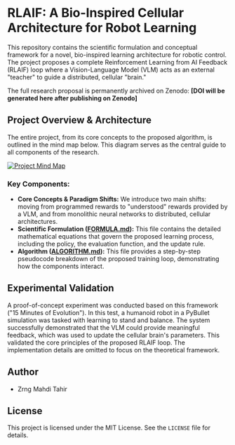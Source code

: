 # RLAIF: A Bio-Inspired Cellular Architecture for Robot Learning

This repository contains the scientific formulation and conceptual framework for a novel, bio-inspired learning architecture for robotic control. The project proposes a complete Reinforcement Learning from AI Feedback (RLAIF) loop where a Vision-Language Model (VLM) acts as an external "teacher" to guide a distributed, cellular "brain."

The full research proposal is permanently archived on Zenodo: **[DOI will be generated here after publishing on Zenodo]**

## Project Overview & Architecture

The entire project, from its core concepts to the proposed algorithm, is outlined in the mind map below. This diagram serves as the central guide to all components of the research.

[![Project Mind Map](https://github.com/zorino96/VLM-Robot-Director/raw/main/Project_Mind_Map.png)](https://github.com/zorino96/VLM-Robot-Director/blob/main/Project_Mind_Map.png)

### Key Components:

*   **Core Concepts & Paradigm Shifts:** We introduce two main shifts: moving from programmed rewards to "understood" rewards provided by a VLM, and from monolithic neural networks to distributed, cellular architectures.
*   **Scientific Formulation ([FORMULA.md](FORMULA.md)):** This file contains the detailed mathematical equations that govern the proposed learning process, including the policy, the evaluation function, and the update rule.
*   **Algorithm ([ALGORITHM.md](ALGORITHM.md)):** This file provides a step-by-step pseudocode breakdown of the proposed training loop, demonstrating how the components interact.

## Experimental Validation

A proof-of-concept experiment was conducted based on this framework ("15 Minutes of Evolution"). In this test, a humanoid robot in a PyBullet simulation was tasked with learning to stand and balance. The system successfully demonstrated that the VLM could provide meaningful feedback, which was used to update the cellular brain's parameters. This validated the core principles of the proposed RLAIF loop. The implementation details are omitted to focus on the theoretical framework.

## Author

*   Zrng Mahdi Tahir

## License

This project is licensed under the MIT License. See the `LICENSE` file for details.
